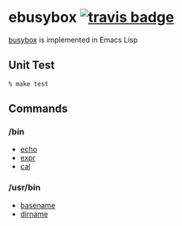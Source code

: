 # ebusybox [![travis badge][travis-badge]][travis-link]

[busybox](http://www.busybox.net/) is implemented in Emacs Lisp

## Unit Test

```
% make test
```

## Commands

### /bin

- [echo](src/bin/echo/echo.el)
- [expr](src/bin/expr/expr.el)
- [cal](src/bin/cal/cal.el)

### /usr/bin

- [basename](src/usr.bin/basename/basename.el)
- [dirname](src/usr.bin/dirname/dirname.el)


[travis-badge]: https://travis-ci.org/syohex/ebusybox.svg
[travis-link]: https://travis-ci.org/syohex/ebusybox
